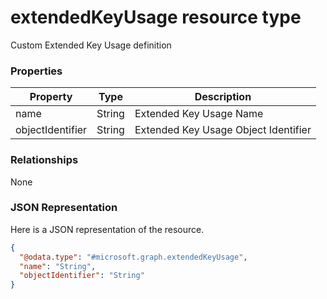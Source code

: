 ﻿# extendedKeyUsage resource type

Custom Extended Key Usage definition
### Properties
|Property|Type|Description|
|---|---|---|
|name|String|Extended Key Usage Name|
|objectIdentifier|String|Extended Key Usage Object Identifier|

### Relationships
None
### JSON Representation
Here is a JSON representation of the resource.
<!-- {
  "blockType": "resource",
  "keyProperty": "id",
  "@odata.type": "microsoft.graph.extendedKeyUsage"
}
-->
```json
{
  "@odata.type": "#microsoft.graph.extendedKeyUsage",
  "name": "String",
  "objectIdentifier": "String"
}
```


